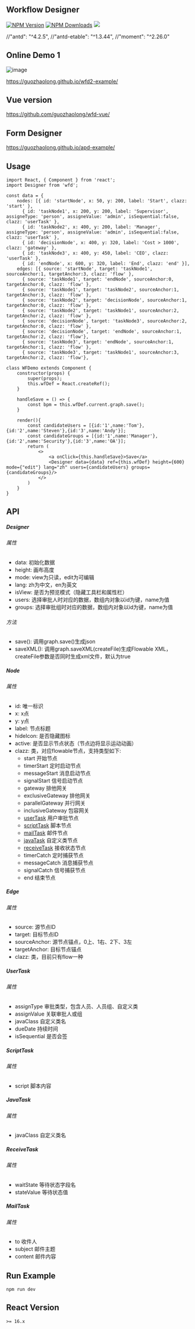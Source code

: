 ## Workflow Designer

[![NPM Version](http://img.shields.io/npm/v/wfd.svg?style=flat)](https://www.npmjs.org/package/wfd)
[![NPM Downloads](https://img.shields.io/npm/dm/wfd.svg?style=flat)](https://www.npmjs.org/package/wfd)
![](https://img.shields.io/badge/license-MIT-000000.svg)

//"antd": "^4.2.5",
//"antd-etable": "^1.3.44",
//"moment": "^2.26.0"
## Online Demo 1
![image](https://github.com/guozhaolong/wfd/raw/master/example/snapshots/2.jpg)

https://guozhaolong.github.io/wfd2-example/

## Vue version
https://github.com/guozhaolong/wfd-vue/

## Form Designer
https://guozhaolong.github.io/apd-example/

## Usage
```
import React, { Component } from 'react';
import Designer from 'wfd';

const data = {
    nodes: [{ id: 'startNode', x: 50, y: 200, label: 'Start', clazz: 'start' },
      { id: 'taskNode1', x: 200, y: 200, label: 'Supervisor', assigneType: 'person', assigneValue: 'admin', isSequential:false, clazz: 'userTask' },
      { id: 'taskNode2', x: 400, y: 200, label: 'Manager', assigneType: 'person', assigneValue: 'admin', isSequential:false, clazz: 'userTask' },
      { id: 'decisionNode', x: 400, y: 320, label: 'Cost > 1000', clazz: 'gateway' },
      { id: 'taskNode3', x: 400, y: 450, label: 'CEO', clazz: 'userTask' },
      { id: 'endNode', x: 600, y: 320, label: 'End', clazz: 'end' }],
    edges: [{ source: 'startNode', target: 'taskNode1', sourceAnchor:1, targetAnchor:3, clazz: 'flow' },
      { source: 'taskNode1', target: 'endNode', sourceAnchor:0, targetAnchor:0, clazz: 'flow' },
      { source: 'taskNode1', target: 'taskNode2', sourceAnchor:1, targetAnchor:3, clazz: 'flow' },
      { source: 'taskNode2', target: 'decisionNode', sourceAnchor:1, targetAnchor:0, clazz: 'flow' },
      { source: 'taskNode2', target: 'taskNode1', sourceAnchor:2, targetAnchor:2, clazz: 'flow' },
      { source: 'decisionNode', target: 'taskNode3', sourceAnchor:2, targetAnchor:0, clazz: 'flow' },
      { source: 'decisionNode', target: 'endNode', sourceAnchor:1, targetAnchor:2, clazz: 'flow'},
      { source: 'taskNode3', target: 'endNode', sourceAnchor:1, targetAnchor:1, clazz: 'flow' },
      { source: 'taskNode3', target: 'taskNode1', sourceAnchor:3, targetAnchor:2, clazz: 'flow'},

class WFDemo extends Component {
    constructor(props) {
        super(props);
        this.wfDef = React.createRef();
    }
    
    handleSave = () => {
        const bpm = this.wfDef.current.graph.save();
    }
      
    render(){
        const candidateUsers = [{id:'1',name:'Tom'},{id:'2',name:'Steven'},{id:'3',name:'Andy'}];
        const candidateGroups = [{id:'1',name:'Manager'},{id:'2',name:'Security'},{id:'3',name:'OA'}];
        return (
            <>
                <a onClick={this.handleSave}>Save</a>
                <Designer data={data} ref={this.wfDef} height={600} mode={"edit"} lang="zh" users={candidateUsers} groups={candidateGroups}/>
            </>
        )
    }
}
```
## API
##### Designer
###### 属性
* data: 初始化数据
* height: 画布高度
* mode: view为只读，edit为可编辑
* lang: zh为中文，en为英文
* isView: 是否为预览模式（隐藏工具栏和属性栏）
* users: 选择审批人时对应的数据，数组内对象以id为键，name为值
* groups: 选择审批组时对应的数据，数组内对象以id为键，name为值

###### 方法
* save(): 调用graph.save()生成json
* saveXML(): 调用graph.saveXML(createFile)生成Flowable XML，createFile参数是否同时生成xml文件，默认为true

##### Node
###### 属性
* id: 唯一标识
* x: x点
* y: y点
* label: 节点标题
* hideIcon: 是否隐藏图标  
* active: 是否显示节点状态（节点边将显示运动动画）
* clazz: 类，对应flowable节点，支持类型如下:
    * start 开始节点
    * timerStart 定时启动节点
    * messageStart 消息启动节点
    * signalStart 信号启动节点
    * gateway 排他网关
    * exclusiveGateway 排他网关
    * parallelGateway 并行网关
    * inclusiveGateway 包容网关
    * [userTask](#UserTask) 用户审批节点
    * [scriptTask](#ScriptTask) 脚本节点
    * [mailTask](#MailTask) 邮件节点
    * [javaTask](#JavaTask) 自定义类节点
    * [receiveTask](#ReceiveTask) 接收状态节点
    * timerCatch 定时捕获节点
    * messageCatch 消息捕获节点
    * signalCatch 信号捕获节点
    * end 结束节点
    
##### Edge
###### 属性
* source: 源节点ID
* target: 目标节点ID
* sourceAnchor: 源节点锚点，0上、1右、2下、3左
* targetAnchor: 目标节点锚点
* clazz: 类，目前只有flow一种

##### UserTask
###### 属性
* assignType 审批类型，包含人员、人员组、自定义类
* assignValue 关联审批人或组
* javaClass 自定义类名
* dueDate 持续时间
* isSequential 是否会签

##### ScriptTask
###### 属性
* script 脚本内容

##### JavaTask
###### 属性
* javaClass 自定义类名

##### ReceiveTask
###### 属性
* waitState 等待状态字段名
* stateValue 等待状态值

##### MailTask
###### 属性
* to 收件人
* subject 邮件主题
* content 邮件内容

## Run Example
```
npm run dev
```

## React Version
```
>= 16.x
```
